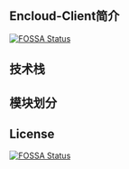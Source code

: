 ## Encloud-Client简介
[![FOSSA Status](https://app.fossa.com/api/projects/git%2Bgithub.com%2Frubitcat%2Fencloud-client.svg?type=shield)](https://app.fossa.com/projects/git%2Bgithub.com%2Frubitcat%2Fencloud-client?ref=badge_shield)



## 技术栈

## 模块划分



## License
[![FOSSA Status](https://app.fossa.com/api/projects/git%2Bgithub.com%2Frubitcat%2Fencloud-client.svg?type=large)](https://app.fossa.com/projects/git%2Bgithub.com%2Frubitcat%2Fencloud-client?ref=badge_large)